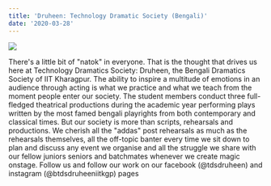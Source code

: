 ```yaml
---
title: 'Druheen: Technology Dramatic Society (Bengali)'
date: '2020-03-28'
---
```


![](https://drive.google.com/uc?id=1p5m3k3-xmXFGoRBnFCB2xsN-5-1O-27E)

There's a little bit of "natok" in everyone. That is the thought that drives us here at Technology Dramatics Society: Druheen, the Bengali Dramatics Society of IIT Kharagpur. The ability to inspire a multitude of emotions in an audience through acting is what we practice and what we teach from the moment people enter our society. The student members conduct three full-fledged theatrical productions during the academic year performing plays written by the most famed bengali playrights from both contemporary and classical times. But our society is more than scripts, rehearsals and productions. We cherish all the "addas" post rehearsals as much as the rehearsals themselves, all the off-topic banter every time we sit down to plan and discuss any event we organise and all the struggle we share with our fellow juniors seniors and batchmates whenever we create magic onstage. Follow us and follow our work on our facebook (@tdsdruheen) and instagram (@btdsdruheeniitkgp) pages